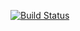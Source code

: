 [![Build Status](https://travis-ci.org/CatInCosmicSpace/stack.svg?branch=master)](https://travis-ci.org/CatInCosmicSpace/stack)
